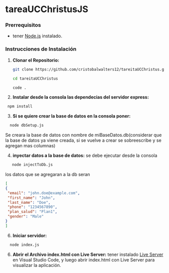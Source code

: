 # tareaUCChristusJS
### Prerrequisitos

- tener [Node.js](https://nodejs.org/) instalado.

### Instrucciones de Instalación

1. **Clonar el Repositorio:**
   ```sh
   git clone https://github.com/cristobalwalters12/tareitaUCChristus.git
   
   cd tareitaUCChristus
   
   code .
   ```
2. **Instalar desde la consola las dependecias  del servidor express:**

 ```sh
  npm install
```
3. **Si se quiere crear la base de datos en la consola poner:**
```sh
  node dbSetup.js
```
Se creara la base de datos con nombre de miBaseDatos.db(considerar que la base de datos ya viene creada, si se vuelve a crear se sobreescribe y se agregan mas columnas)

4. **inyectar datos a la base de datos:** se debe ejecutar desde la consola
   
```sh
   node injectToDb.js
```
los datos que se agregaran a la db seran 
   ```json
[
  {
    "email": "john.doe@example.com",
    "first_name": "John",
    "last_name": "Doe",
    "phone": "1234567890",
    "plan_salud": "Plan1",
    "gender": "Male"
  }
]
```
   
6. **Iniciar servidor:**
```sh
  node index.js
```
6. **Abrir el Archivo index.html con Live Server:**
    tener instalado [Live Server](https://marketplace.visualstudio.com/items?itemName=ritwickdey.LiveServer) en Visual Studio Code, y luego abrir index.html con Live Server para visualizar la aplicación.
